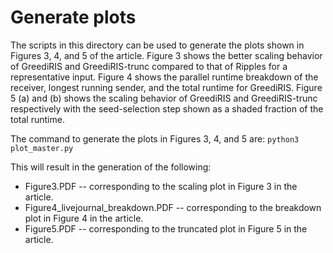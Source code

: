 # Generate plots

The scripts in this directory can be used to generate the plots shown in Figures 3, 4, and 5 of the article. 
Figure 3 shows the better scaling behavior of GreediRIS and GreediRIS-trunc compared to that of Ripples for a representative input. Figure 4 shows the parallel runtime breakdown of the receiver, longest running sender, and the total runtime for GreediRIS. Figure 5 (a) and (b) shows the scaling behavior of GreediRIS and GreediRIS-trunc respectively with the seed-selection step shown as a shaded fraction of the total runtime. 

The command to generate the plots in Figures 3, 4, and 5 are: `python3 plot_master.py`

This will result in the generation of the following:
* Figure3.PDF -- corresponding to the scaling plot in Figure 3 in the article.
* Figure4_livejournal_breakdown.PDF -- corresponding to the breakdown plot in Figure 4 in the article.
* Figure5.PDF -- corresponding to the truncated plot in Figure 5 in the article.

